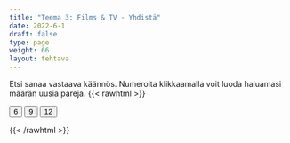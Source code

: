 ```yaml
---
title: "Teema 3: Films & TV - Yhdistä"
date: 2022-6-1
draft: false
type: page
weight: 66
layout: tehtava
---
```

Etsi sanaa vastaava käännös. Numeroita klikkaamalla voit luoda haluamasi määrän uusia pareja.
{{< rawhtml >}}
<link rel="stylesheet" type="text/css" href="/css/yhdistely.css"/>
<div id="nappulat">
    <button id="kuusi">
    6
    </button>
    <button id="yhdeksän">
    9
    </button>
    <button id="kakstoista">
    12
    </button>
    </div>
<div id="tehtava" class="grid grid-cols-2">
 <div><ul id="terms"> </ul></div>
 <div><ul id="defs"> </ul></div>

</div>

<script> 
 
 //Execute a JavaScript immediately after a page has been loaded
window.onload = function() {

  //Data for terms and definitions. This can be stored in a separate .js file, in a JSON file or here in the main file
   var data = {

       terms: [{
     index: 0, text: 'actor, actress'
}, { index: 1, text: 'adaptation'
}, { index: 2, text: 'audition'
}, { index: 3, text: 'animation'
}, { index: 4, text: 'blockbuster'
}, { index: 5, text: 'box office'
}, { index: 6, text: 'cast'
}, { index: 7, text: 'cinema'
}, { index: 8, text: 'cinematography'
}, { index: 9, text: 'cliffhanger'
}, { index: 10, text: 'climax'
}, { index: 11, text: 'costumer, costume designer'
}, { index: 12, text: 'costume'
}, { index: 13, text: 'credits'
}, { index: 14, text: 'dialogue'
}, { index: 15, text: 'director'
}, { index: 16, text: 'documentary'
}, { index: 17, text: 'dub'
}, { index: 18, text: 'editor'
}, { index: 19, text: 'extra'
}, { index: 20, text: 'feature film'
}, { index: 21, text: 'film franchise'
}, { index: 22, text: 'flashback'
}, { index: 23, text: 'flick'
}, { index: 24, text: 'hero, heroine'
}, { index: 25, text: 'lead role'
}, { index: 26, text: 'lighting'
}, { index: 27, text: 'location'
}, { index: 28, text: 'moviegoer, cinemagoer'
}, { index: 29, text: 'movie theatre'
}, { index: 30, text: 'premiere'
}, { index: 31, text: 'producer'
}, { index: 32, text: 'props'
}, { index: 33, text: 'release'
}, { index: 34, text: 'romcom, romantic comedy'
}, { index: 35, text: 'scene'
}, { index: 36, text: 'script, screenplay'
}, { index: 37, text: 'screenwriter'
}, { index: 38, text: 'sequel'
}, { index: 39, text: 'set'
}, { index: 40, text: 'setting'
}, { index: 41, text: 'silver screen'
}, { index: 42, text: 'sound effect'
}, { index: 43, text: 'soundtrack'
}, { index: 44, text: 'special effect'
}, { index: 45, text: 'stunt (man/woman/double)'
}, { index: 46, text: 'subtitle'
}, { index: 47, text: 'supporting role'
}, { index: 48, text: 'trailer'
}, { index: 49, text: 'villain'
}, { index: 50, text: 'visual effects'
}, { index: 51, text: 'voice actor'
}, { index: 52, text: 'voice-over'
}, { index: 53, text: 'binge-watch'
}, { index: 54, text: 'fast forward'
}, { index: 55, text: 'live streaming'
}, { index: 56, text: 'OTT, over the top'
}, { index: 57, text: 'original series'
}, { index: 58, text: 'pause'
}, { index: 59, text: 'pay-TV'
}, { index: 60, text: 'replay'
}, { index: 61, text: 'rewind'
}, { index: 62, text: 'streaming service'
}, { index: 63, text: 'subscription'
}, { index: 64, text: 'VoD, video on demand'
}, { index: 65, text: 'blooper'
}, { index: 66, text: 'broadcast'
}, { index: 67, text: 'cartoon'
}, { index: 68, text: 'channel'
}, { index: 69, text: 'commercial'
}, { index: 70, text: 'episode'
}, { index: 71, text: 'footage'
}, { index: 72, text: 'game show'
}, { index: 73, text: 'host'
}, { index: 74, text: 'late night show'
}, { index: 75, text: 'linear TV'
}, { index: 76, text: 'newscast'
}, { index: 77, text: 'prime time'
}, { index: 78, text: 'ratings'
}, { index: 79, text: 'reality TV'
}, { index: 80, text: 'recording'
}, { index: 81, text: 'rerun'
}, { index: 82, text: 'season'
}, { index: 83, text: 'season finale'
}, { index: 84, text: 'series'
}, { index: 85, text: 'sitcom, situation comedy'
}, { index: 86, text: 'soap opera'
}, { index: 87, text: 'spin off'
}, { index: 88, text: 'talent show'
}, { index: 89, text: 'talk show'
}, { index: 90, text: 'viewer'

},

    ],

  definitions: [{
     index: 0, text: 'näyttelijä'
}, { index: 1, text: 'sovitus, versiointi, adaptaatio'
}, { index: 2, text: 'koe-esiintyminen'
}, { index: 3, text: 'piirrosfilmi, animaatio'
}, { index: 4, text: 'menestyselokuva'
}, { index: 5, text: 'lippukassa, -myymälä, -luukku'
}, { index: 6, text: 'roolittaa, näyttelijäryhmä, -kaarti'
}, { index: 7, text: 'elokuvateatteri, -teollisuus, -taide'
}, { index: 8, text: 'elokuvan kuvaaminen'
}, { index: 9, text: 'loppuhuipennus, koukuttava (avoin) loppuratkaisu'
}, { index: 10, text: 'huipentuma, käännekohta'
}, { index: 11, text: 'puvustaja'
}, { index: 12, text: 'esiintymisasu, puvustaa'
}, { index: 13, text: 'tekijäluettelo'
}, { index: 14, text: 'vuoropuhelu'
}, { index: 15, text: 'ohjaaja'
}, { index: 16, text: 'dokumenttielokuva'
}, { index: 17, text: 'jälkiäänittää, dubata'
}, { index: 18, text: 'leikkaaja, editoija'
}, { index: 19, text: 'avustaja'
}, { index: 20, text: 'kokoillan elokuva'
}, { index: 21, text: 'elokuvasarja'
}, { index: 22, text: 'takauma'
}, { index: 23, text: 'leffa, elokuva'
}, { index: 24, text: 'sankari'
}, { index: 25, text: 'päärooli'
}, { index: 26, text: 'valaistus'
}, { index: 27, text: 'kuvauspaikka'
}, { index: 28, text: 'elokuvissa kävijä'
}, { index: 29, text: 'elokuvateatteri'
}, { index: 30, text: 'ensi-ilta'
}, { index: 31, text: 'tuottaja'
}, { index: 32, text: 'rekvisiitta'
}, { index: 33, text: 'julkaista'
}, { index: 34, text: 'romanttinen komedia'
}, { index: 35, text: 'kohtaus, tapahtumapaikka, kulissi'
}, { index: 36, text: '(elokuva)käsikirjoitus'
}, { index: 37, text: 'elokuvakäsikirjoittaja'
}, { index: 38, text: 'jatko-osa'
}, { index: 39, text: 'kulissit'
}, { index: 40, text: 'tapahtumapaikka, miljöö'
}, { index: 41, text: 'valkokangas'
}, { index: 42, text: 'äänitehoste'
}, { index: 43, text: 'elokuvan musiikki'
}, { index: 44, text: 'erikoistehoste'
}, { index: 45, text: 'sijaisnäyttelijä'
}, { index: 46, text: 'tekstitys'
}, { index: 47, text: 'sivurooli'
}, { index: 48, text: 'ennakkomainos'
}, { index: 49, text: 'roisto'
}, { index: 50, text: 'visuaaliset tehosteet'
}, { index: 51, text: 'ääninäyttelijä'
}, { index: 52, text: 'taustaselostus'
}, { index: 53, text: 'katsoa ”ahmien”, katsoa putkeen'
}, { index: 54, text: '(pika-)kelata eteenpäin'
}, { index: 55, text: 'lähettää esitys suorana netin välityksellä, livestriimata'
}, { index: 56, text: 'internetin yli välitettävä'
}, { index: 57, text: 'alkuperäissarja'
}, { index: 58, text: 'pysäyttää kuva'
}, { index: 59, text: 'maksutelevisio'
}, { index: 60, text: 'toistaa uudelleen'
}, { index: 61, text: 'kelata taaksepäin'
}, { index: 62, text: 'suoratoisto-, ohjelmakirjastopalvelu'
}, { index: 63, text: 'tilaus'
}, { index: 64, text: 'tilausvideo'
}, { index: 65, text: 'pieleen mennyt otos, kömmähdys'
}, { index: 66, text: 'lähetys, lähettää'
}, { index: 67, text: 'piirrossarja, -elokuva'
}, { index: 68, text: 'kanava'
}, { index: 69, text: 'mainos'
}, { index: 70, text: 'jakso'
}, { index: 71, text: 'kuvamateriaali'
}, { index: 72, text: 'visailuohjelma'
}, { index: 73, text: 'juontaja, juontaa, emäntä, isäntä'
}, { index: 74, text: 'myöhäisillan ohjelma'
}, { index: 75, text: 'perinteinen televisio, jossa ohjelmat katsotaan silloin, kun kanava ne lähettää'
}, { index: 76, text: 'uutislähetys'
}, { index: 77, text: 'paras katseluaika'
}, { index: 78, text: 'katsojaluvut'
}, { index: 79, text: 'tosi-TV'
}, { index: 80, text: 'tallenne'
}, { index: 81, text: 'uusinta'
}, { index: 82, text: 'kausi'
}, { index: 83, text: 'kauden päätösjakso'
}, { index: 84, text: 'sarja, kausi'
}, { index: 85, text: 'tilannekomedia'
}, { index: 86, text: 'saippuaooppera'
}, { index: 87, text: 'oheistuote, -sarja'
}, { index: 88, text: 'kykykilpailu'
}, { index: 89, text: 'keskusteluohjelma'
}, { index: 90, text: 'katsoja'


},

    ],
    //this creates matches for indexes. This is a sort of an Answer Sheet
    pairs: {
      0: 0,
      1: 1,
      2: 2,
      3: 3,
      4: 4,
      5: 5,
      6: 6,
      7: 7,
      8: 8,
      9: 9,
      10: 10,
      11: 11,
      12: 12,
      13: 13,
      14: 14,
      15: 15,
      16: 16,
      17: 17,
      18: 18,
      19: 19,
      20: 20,
      21: 21,
      22: 22,
      23: 23,
      24: 24,
      25: 25,
      26: 26,
      27: 27,
      28: 28,
      29: 29,
      30: 30,
      31: 31,
      32: 32,
      33: 33,
      34: 34,
      35: 35,
      36: 36,
      37: 37,
      38: 38,
      39: 39,
      40: 40,
      41: 41,
      42: 42,
      43: 43,
      44: 44,
      45: 45,
      46: 46,
      47: 47,
      48: 48,
      49: 49,
      50: 50,
      51: 51,
      52: 52,
      53: 53,
      54: 54,
      55: 55,
      56: 56,
      57: 57,
      58: 58,
      59: 59,
      60: 60,
      61: 61,
      62: 62,
      63: 63,
      64: 64,
      65: 65,
      66: 66,
      67: 67,
      68: 68,
      69: 69,
      70: 70,
      71: 71,
      72: 72,
      73: 73,
      74: 74,
      75: 75,
      76: 76,
      77: 77,
      78: 78,
      79: 79,
      80: 80,
      81: 81,
      82: 82,
      83: 83,
      84: 84,
      85: 85,
      86: 86,
      87: 87,
      88: 88,
      89: 89,
      90: 90,

    }
  };
    
for (var a=[],i=0;i<91;++i) a[i]=i;

function shufflee(array) {
  var tmp, current, top = array.length;
  if(top) while(--top) {
    current = Math.floor(Math.random() * (top + 1));
    tmp = array[current];
    array[current] = array[top];
    array[top] = tmp;
  }
  return array;
}

a = shufflee(a);
  

  var selectedTerm = null, //to make sure none is selected onload
    selectedDef = null,
    termsContainer = document.querySelector("#terms"), //list of terms
    defsContainer = document.querySelector("#defs"); //list of definitions

  //This function takes two arguments, that is one term and one def to compare if they match. It returns True or False after compairing values of the "pairs" object property.     
  function isMatch(termIndex, defIndex) {
    return data.pairs[termIndex] === defIndex;
  }

  //This function adds HTML elements and content to the specified container (UL).
  function createListHTML(list, container) {
    container.innerHTML = ""; //first, clean up any existing LI elements
    for (var i = 0; i < 91; i++) {
      container.innerHTML = container.innerHTML + "<li data-index='" + list[i]["index"] + "'>" + "<span>" + list[i]["text"] + "</span>" + "</li>";

    }
  }

function addCSS(css){
  var elem=document.createElement('style');
  if(elem.styleSheet && !elem.sheet)elem.styleSheet.cssText=css;
  else elem.appendChild(document.createTextNode(css));
  document.getElementsByTagName('head')[0].appendChild(elem); 
}

  createListHTML(data.terms, termsContainer);
  createListHTML(data.definitions, defsContainer);

  //listen for a "click" event on a list of Terms and store the clicked object in the target object
  termsContainer.addEventListener("click", function(e) {
    var target = e.target.parentNode;
    if (target.className === "score")
      return;
    var termIndex = Number(target.getAttribute("data-index"));
    //the condition is that only one LI can be selected
    if (selectedTerm !== null && selectedTerm !== termIndex) {
      termsContainer.querySelector("li[data-index='" + selectedTerm + "']").removeAttribute("data-selected");
    }

    //deletion of the decoration
    if (target.hasAttribute("data-selected")) {
      target.removeAttribute("data-selected");
      selectedTerm = null;
    }
    //selecting on click	
    else {
      target.setAttribute("data-selected", true);
      selectedTerm = termIndex;
    }

    if (selectedTerm !== null && selectedDef !== null) {
      var term = document.querySelector("#terms [data-index='" + selectedTerm + "']");
      var def = document.querySelector("#defs [data-index='" + selectedDef + "']");
      if (isMatch(selectedTerm, selectedDef)) {
				term.className = "score";
        def.className = "score";
  			numero++;
   			term.style.order = (numero);
   			def.style.order = (numero);
            }
      selectedTerm = null;
      selectedDef = null;
      term.removeAttribute("data-selected");
      def.removeAttribute("data-selected");
			    }
  })

  defsContainer.addEventListener("click", function(e) {
    var target = e.target.parentNode;
    if (target.className === "score")
      return;
    var defIndex = Number(target.getAttribute("data-index"));
    var defText = Number(target.getAttribute("data-index"))

    if (selectedDef !== null && selectedDef !== defIndex) {
      defsContainer.querySelector("li[data-index='" + selectedDef + "']").removeAttribute("data-selected");
    }

    if (target.hasAttribute("data-selected"))
      target.removeAttribute("data-selected");
    else
      target.setAttribute("data-selected", true);
    selectedDef = Number(target.getAttribute("data-index"));
    if (selectedTerm !== null && selectedDef !== null) {
      //var term = document.querySelector("#terms [data-index='"+selectedTerm+"']");
      var term = termsContainer.querySelector("[data-index='" + selectedTerm + "']");
      //var def = document.querySelector("#defs [data-index='"+selectedDef+"']");
      var def = defsContainer.querySelector("[data-index='" + selectedDef + "']");
      if (isMatch(selectedTerm, selectedDef)) {
				term.className = "score";
        def.className = "score";
  			numero++;
   			term.style.order = (numero);
   			def.style.order = (numero);
       }
      
      selectedTerm = null; //poista napautusten valinta
      selectedDef = null; //poista napautusten valinta
      term.removeAttribute("data-selected");
      def.removeAttribute("data-selected");
    }
  })

  function shuffle() {
    randomSort(data.terms)
    randomSort(data.definitions)
    createListHTML(data.terms, termsContainer)
    createListHTML(data.definitions, defsContainer)
    addCSS("div#tehtava li[data-index]{display: none;}")
    addCSS("div#tehtava li[data-index='" + a[0] + "']{display: flex;}")
		addCSS("div#tehtava li[data-index='" + a[1] + "']{display: flex;}")
    addCSS("div#tehtava li[data-index='" + a[2] + "']{display: flex;}")
    addCSS("div#tehtava li[data-index='" + a[3] + "']{display: flex;}")
    addCSS("div#tehtava li[data-index='" + a[4] + "']{display: flex;}")
    addCSS("div#tehtava li[data-index='" + a[5] + "']{display: flex;}")
  }
  
    function shuffle9() {
    randomSort(data.terms)
    randomSort(data.definitions)
    createListHTML(data.terms, termsContainer)
    createListHTML(data.definitions, defsContainer)
		addCSS("div#tehtava li[data-index]{display: none;}")
    addCSS("div#tehtava li[data-index='" + a[0] + "']{display: flex;}")
		addCSS("div#tehtava li[data-index='" + a[1] + "']{display: flex;}")
    addCSS("div#tehtava li[data-index='" + a[2] + "']{display: flex;}")
    addCSS("div#tehtava li[data-index='" + a[3] + "']{display: flex;}")
    addCSS("div#tehtava li[data-index='" + a[4] + "']{display: flex;}")
    addCSS("div#tehtava li[data-index='" + a[5] + "']{display: flex;}")
    addCSS("div#tehtava li[data-index='" + a[6] + "']{display: flex;}")
    addCSS("div#tehtava li[data-index='" + a[7] + "']{display: flex;}")
    addCSS("div#tehtava li[data-index='" + a[8] + "']{display: flex;}")
  }
  
      function shuffle12() {
    randomSort(data.terms)
    randomSort(data.definitions)
    createListHTML(data.terms, termsContainer)
    createListHTML(data.definitions, defsContainer)
addCSS("div#tehtava li[data-index]{display: none;}")
    addCSS("div#tehtava li[data-index='" + a[0] + "']{display: flex;}")
		addCSS("div#tehtava li[data-index='" + a[1] + "']{display: flex;}")
    addCSS("div#tehtava li[data-index='" + a[2] + "']{display: flex;}")
    addCSS("div#tehtava li[data-index='" + a[3] + "']{display: flex;}")
    addCSS("div#tehtava li[data-index='" + a[4] + "']{display: flex;}")
    addCSS("div#tehtava li[data-index='" + a[5] + "']{display: flex;}")
    addCSS("div#tehtava li[data-index='" + a[6] + "']{display: flex;}")
    addCSS("div#tehtava li[data-index='" + a[7] + "']{display: flex;}")
    addCSS("div#tehtava li[data-index='" + a[8] + "']{display: flex;}")
    addCSS("div#tehtava li[data-index='" + a[9] + "']{display: flex;}")
		addCSS("div#tehtava li[data-index='" + a[10] + "']{display: flex;}")
    addCSS("div#tehtava li[data-index='" + a[11] + "']{display: flex;}")
    addCSS("div#tehtava li[data-index='" + a[12] + "']{display: flex;}")
  }
  
  
  function randomSort(array) {
    var currentIndex = array.length,
      temporaryValue, randomIndex;

    // While there remain elements to shuffle...

    while (currentIndex !== 0) {

      // Pick a remaining element...
      randomIndex = Math.floor(Math.random() * currentIndex);
      currentIndex -= 1;

      // And swap it with the current element. SWAP
      temporaryValue = array[currentIndex];
      array[currentIndex] = array[randomIndex];
      array[randomIndex] = temporaryValue;
    }

    return array;
  }

  shuffle(); 
  
  document.getElementById("kuusi").addEventListener("click", function() {
        shuffle();
        a = shufflee(a);
      }   
       )
  document.getElementById("yhdeksän").addEventListener("click", function() {
        shuffle9();
        a = shufflee(a);
      }   
       )
  document.getElementById("kakstoista").addEventListener("click", function() {
        shuffle12();
        a = shufflee(a);
      }   
       )
       
  }

var numero = 0;

</script>
{{< /rawhtml >}}